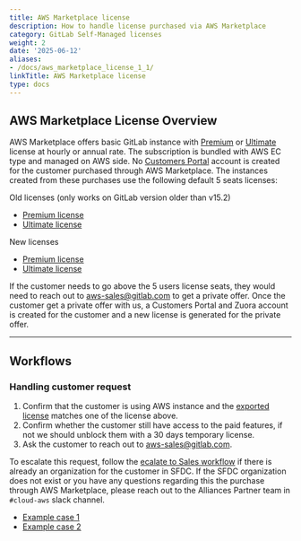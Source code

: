 ```yaml
---
title: AWS Marketplace license
description: How to handle license purchased via AWS Marketplace
category: GitLab Self-Managed licenses
weight: 2
date: '2025-06-12'
aliases:
- /docs/aws_marketplace_license_1_1/
linkTitle: AWS Marketplace license
type: docs
---
```


## AWS Marketplace License Overview

AWS Marketplace offers basic GitLab instance with [Premium](https://aws.amazon.com/marketplace/pp/prodview-amk6tacbois2k) or [Ultimate](https://aws.amazon.com/marketplace/pp/prodview-g6ktjmpuc33zk) license at hourly or annual rate. The subscription is bundled with AWS EC type and managed on AWS side. No [Customers Portal](https://customers.gitlab.com/customers/sign_in) account is created for the customer purchased through AWS Marketplace. The instances created from these purchases use the following default 5 seats licenses:

Old licenses (only works on GitLab version older than v15.2)

- [Premium license](https://customers.gitlab.com/admin/license/118882)
- [Ultimate license](https://customers.gitlab.com/admin/license/71075)

New licenses

- [Premium license](https://customers.gitlab.com/admin/license/1099015)
- [Ultimate license](https://customers.gitlab.com/admin/license/1099017)

If the customer needs to go above the 5 users license seats, they would need to reach out to <aws-sales@gitlab.com> to get a private offer. Once the customer get a private offer with us, a Customers Portal and Zuora account is created for the customer and a new license is generated for the private offer.

---

## Workflows

### Handling customer request

1. Confirm that the customer is using AWS instance and the [exported license](https://docs.gitlab.com/ee/subscriptions/self_managed/#export-your-license-usage) matches one of the license above.
1. Confirm whether the customer still have access to the paid features, if not we should unblock them with a 30 days temporary license.
1. Ask the customer to reach out to <aws-sales@gitlab.com>.

To escalate this request, follow the [ecalate to Sales workflow](/handbook/support/license-and-renewals/workflows/working_with_sales#general-workflow) if there is already an organization for the customer in SFDC. If the SFDC organization does not exist or you have any questions regarding this the purchase through AWS Marketplace, please reach out to the Alliances Partner team in `#cloud-aws` slack channel.

- [Example case 1](https://gitlab.zendesk.com/agent/tickets/199133)
- [Example case 2](https://gitlab.zendesk.com/agent/tickets/324283)
